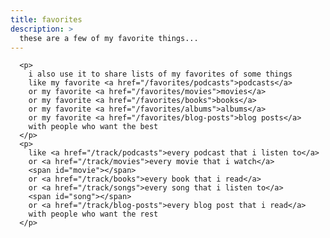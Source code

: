 ```yaml
---
title: favorites
description: >
  these are a few of my favorite things...
---
```

      <p>
        i also use it to share lists of my favorites of some things
        like my favorite <a href="/favorites/podcasts">podcasts</a>
        or my favorite <a href="/favorites/movies">movies</a>
        or my favorite <a href="/favorites/books">books</a>
        or my favorite <a href="/favorites/albums">albums</a>
        or my favorite <a href="/favorites/blog-posts">blog posts</a>
        with people who want the best
      </p>
      <p>
        like <a href="/track/podcasts">every podcast that i listen to</a>
        or <a href="/track/movies">every movie that i watch</a>
        <span id="movie"></span>
        or <a href="/track/books">every book that i read</a>
        or <a href="/track/songs">every song that i listen to</a>
        <span id="song"></span>
        or <a href="/track/blog-posts">every blog post that i read</a>
        with people who want the rest
      </p>

